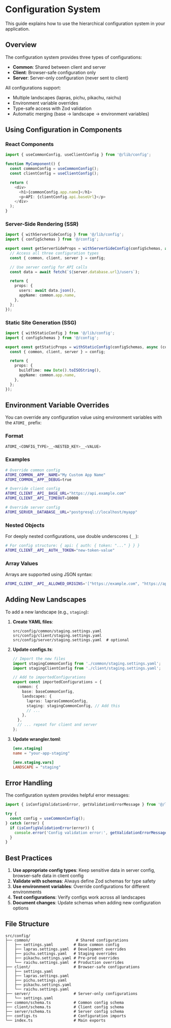 # Configuration System

This guide explains how to use the hierarchical configuration system in your application.

## Overview

The configuration system provides three types of configurations:

- **Common**: Shared between client and server
- **Client**: Browser-safe configuration only
- **Server**: Server-only configuration (never sent to client)

All configurations support:

- Multiple landscapes (lapras, pichu, pikachu, raichu)
- Environment variable overrides
- Type-safe access with Zod validation
- Automatic merging (base → landscape → environment variables)

## Using Configuration in Components

### React Components

```typescript
import { useCommonConfig, useClientConfig } from '@/lib/config';

function MyComponent() {
  const commonConfig = useCommonConfig();
  const clientConfig = useClientConfig();

  return (
    <div>
      <h1>{commonConfig.app.name}</h1>
      <p>API: {clientConfig.api.baseUrl}</p>
    </div>
  );
}
```

### Server-Side Rendering (SSR)

```typescript
import { withServerSideConfig } from '@/lib/config';
import { configSchemas } from '@/config';

export const getServerSideProps = withServerSideConfig(configSchemas, async (context, config) => {
  // Access all three configuration types
  const { common, client, server } = config;

  // Use server config for API calls
  const data = await fetch(`${server.database.url}/users`);

  return {
    props: {
      users: await data.json(),
      appName: common.app.name,
    },
  };
});
```

### Static Site Generation (SSG)

```typescript
import { withStaticConfig } from '@/lib/config';
import { configSchemas } from '@/config';

export const getStaticProps = withStaticConfig(configSchemas, async (context, config) => {
  const { common, client, server } = config;

  return {
    props: {
      buildTime: new Date().toISOString(),
      appName: common.app.name,
    },
  };
});
```

## Environment Variable Overrides

You can override any configuration value using environment variables with the `ATOMI_` prefix:

### Format

```bash
ATOMI_<CONFIG_TYPE>__<NESTED_KEY>__<VALUE>
```

### Examples

```bash
# Override common config
ATOMI_COMMON__APP__NAME="My Custom App Name"
ATOMI_COMMON__APP__DEBUG=true

# Override client config
ATOMI_CLIENT__API__BASE_URL="https://api.example.com"
ATOMI_CLIENT__API__TIMEOUT=10000

# Override server config
ATOMI_SERVER__DATABASE__URL="postgresql://localhost/myapp"
```

### Nested Objects

For deeply nested configurations, use double underscores (`__`):

```bash
# For config structure: { api: { auth: { token: "..." } } }
ATOMI_CLIENT__API__AUTH__TOKEN="new-token-value"
```

### Array Values

Arrays are supported using JSON syntax:

```bash
ATOMI_CLIENT__API__ALLOWED_ORIGINS='["https://example.com", "https://app.com"]'
```

## Adding New Landscapes

To add a new landscape (e.g., `staging`):

1. **Create YAML files**:

   ```
   src/config/common/staging.settings.yaml
   src/config/client/staging.settings.yaml
   src/config/server/staging.settings.yaml  # optional
   ```

2. **Update configs.ts**:

   ```typescript
   // Import the new files
   import stagingCommonConfig from './common/staging.settings.yaml';
   import stagingClientConfig from './client/staging.settings.yaml';

   // Add to importedConfigurations
   export const importedConfigurations = {
     common: {
       base: baseCommonConfig,
       landscapes: {
         lapras: laprasCommonConfig,
         staging: stagingCommonConfig, // Add this
         // ...
       },
     },
     // ... repeat for client and server
   };
   ```

3. **Update wrangler.toml**:

   ```toml
   [env.staging]
   name = "your-app-staging"

   [env.staging.vars]
   LANDSCAPE = "staging"
   ```

## Error Handling

The configuration system provides helpful error messages:

```typescript
import { isConfigValidationError, getValidationErrorMessage } from '@/lib/config';

try {
  const config = useCommonConfig();
} catch (error) {
  if (isConfigValidationError(error)) {
    console.error('Config validation error:', getValidationErrorMessage(error));
  }
}
```

## Best Practices

1. **Use appropriate config types**: Keep sensitive data in server config, browser-safe data in client config
2. **Validate with schemas**: Always define Zod schemas for type safety
3. **Use environment variables**: Override configurations for different environments
4. **Test configurations**: Verify configs work across all landscapes
5. **Document changes**: Update schemas when adding new configuration options

## File Structure

```
src/config/
├── common/                    # Shared configurations
│   ├── settings.yaml         # Base common config
│   ├── lapras.settings.yaml  # Development overrides
│   ├── pichu.settings.yaml   # Staging overrides
│   ├── pikachu.settings.yaml # Pre-prod overrides
│   └── raichu.settings.yaml  # Production overrides
├── client/                   # Browser-safe configurations
│   ├── settings.yaml
│   ├── lapras.settings.yaml
│   ├── pichu.settings.yaml
│   ├── pikachu.settings.yaml
│   └── raichu.settings.yaml
├── server/                   # Server-only configurations
│   └── settings.yaml
├── common/schema.ts          # Common config schema
├── client/schema.ts          # Client config schema
├── server/schema.ts          # Server config schema
├── configs.ts                # Configuration imports
└── index.ts                  # Main exports
```
